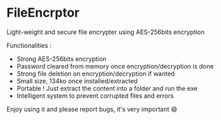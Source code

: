# FileEncrptor
Light-weight and secure file encrypter using AES-256bits encryption

Functionalities :
- Strong AES-256bits encryption
- Password cleared from memory once encryption/decryption is done
- Strong file deletion on encryption/decryption if wanted
- Small size, 134ko once installed/extracted
- Portable ! Just extract the content into a folder and run the exe
- Intelligent system to prevent corrupted files and errors

Enjoy using it and please report bugs, it's very important :smile:
